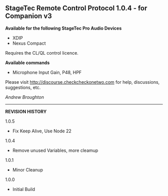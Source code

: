 ## StageTec Remote Control Protocol 1.0.4 - for Companion v3

**Available for the following StageTec Pro Audio Devices**

- XDIP
- Nexus Compact

Requires the CL/QL control licence.

**Available commands**

- Microphone Input Gain, P48, HPF

Please visit http://discourse.checkcheckonetwo.com for help, discussions, suggestions, etc.

_Andrew Broughton_

---

**REVISION HISTORY**

1.0.5

- Fix Keep Alive, Use Node 22

1.0.4

- Remove unused Variables, more cleamup

1.0.1

- Minor Cleanup

1.0.0

- Initial Build
